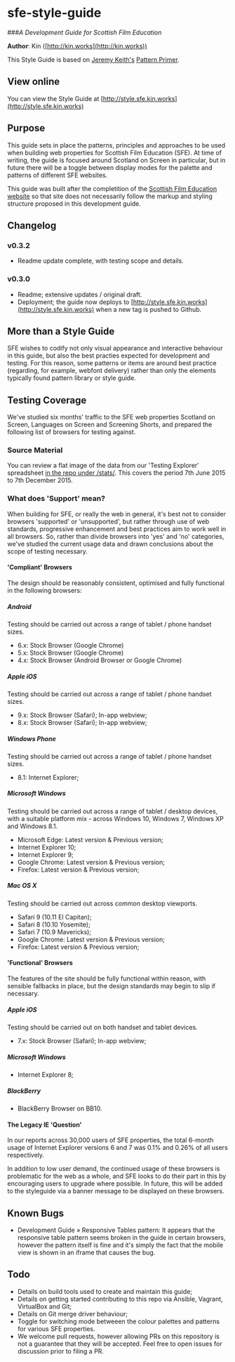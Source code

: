 sfe-style-guide
===============
###_A Development Guide for Scottish Film Education_

**Author**: Kin ([http://kin.works](http://kin.works))

This Style Guide is based on [Jeremy Keith's](https://adactio.com/) [Pattern Primer](https://github.com/adactio/Pattern-Primer).

## View online
You can view the Style Guide at [http://style.sfe.kin.works](http://style.sfe.kin.works)

## Purpose
This guide sets in place the patterns, principles and approaches to be used when building web properties for Scottish Film Education (SFE). At time of writing, the guide is focused around Scotland on Screen in particular, but in future there will be a toggle between display modes for the palette and patterns of different SFE websites.

This guide was built after the completition of the [Scottish Film Education website](http://scottishfilm.education) so that site does not necessarily follow the markup and styling structure proposed in this development guide.

## Changelog

### v0.3.2
- Readme update complete, with testing scope and details.

### v0.3.0
- Readme; extensive updates / original draft.
- Deployment; the guide now deploys to [http://style.sfe.kin.works](http://style.sfe.kin.works) when a new tag is pushed to Github.

## More than a Style Guide

SFE wishes to codify not only visual appearance and interactive behaviour in this guide, but also the best practies expected for development and testing. For this reason, some patterns or items are around best practice (regarding, for example, webfont delivery) rather than only the elements typically found pattern library or style guide. 


## Testing Coverage
We've studied six months' traffic to the SFE web properties Scotland on Screen, Languages on Screen and Screening Shorts, and prepared the following list of browsers for testing against.

### Source Material
You can review a flat image of the data from our 'Testing Explorer' spreadsheet [in the repo under /stats/](https://github.com/kinworks/sfe-style-guide/blob/master/stats/All-Sites-Combined-6mo-to-7th-dec-2015.png). This covers the period 7th June 2015 to 7th December 2015.

### What does 'Support' mean?
When building for SFE, or really the web in general, it's best not to consider browsers 'supported' or 'unsupported', but rather through use of web standards, progressive enhancement and best practices aim to work well in all browsers. So, rather than divide browsers into 'yes' and 'no' categories, we've studied the current usage data and drawn conclusions about the scope of testing necessary.

#### 'Compliant' Browsers
The design should be reasonably consistent, optimised and fully functional in the following browsers:

##### Android
Testing should be carried out across a range of tablet / phone handset sizes.
- 6.x: Stock Browser (Google Chrome)
- 5.x: Stock Browser (Google Chrome)
- 4.x: Stock Browser (Android Browser or Google Chrome)

##### Apple iOS
Testing should be carried out across a range of tablet / phone handset sizes.
- 9.x: Stock Browser (Safari); In-app webview;
- 8.x: Stock Browser (Safari); In-app webview;

##### Windows Phone
Testing should be carried out across a range of tablet / phone handset sizes.
- 8.1: Internet Explorer;

##### Microsoft Windows
Testing should be carried out across a range of tablet / desktop devices, with a suitable platform mix - across Windows 10, Windows 7, Windows XP and Windows 8.1.
- Microsoft Edge: Latest version & Previous version;
- Internet Explorer 10;
- Internet Explorer 9;
- Google Chrome: Latest version & Previous version;
- Firefox: Latest version & Previous version;

##### Mac OS X
Testing should be carried out across common desktop viewports.
- Safari 9 (10.11 El Capitan);
- Safari 8 (10.10 Yosemite);
- Safari 7 (10.9 Mavericks);
- Google Chrome: Latest version & Previous version;
- Firefox: Latest version & Previous version;

#### 'Functional' Browsers
The features of the site should be fully functional within reason, with sensible fallbacks in place, but the design standards may begin to slip if necessary. 

##### Apple iOS
Testing should be carried out on both handset and tablet devices.
- 7.x: Stock Browser (Safari); In-app webview;

##### Microsoft Windows
- Internet Explorer 8;

##### BlackBerry
- BlackBerry Browser on BB10.

#### The Legacy IE 'Question'

In our reports across 30,000 users of SFE properties, the total 6-month usage of Internet Explorer versions 6 and 7 was 0.1% and 0.26% of all users respectively.

In addition to low user demand, the continued usage of these browsers is problematic for the web as a whole, and SFE looks to do their part in this by encouraging users to upgrade where possible. In future, this will be added to the styleguide via a banner message to be displayed on these browsers.


## Known Bugs

- Development Guide » Responsive Tables pattern: It appears that the responsive table pattern seems broken in the guide in certain browsers, however the pattern itself is fine and it's simply the fact that the mobile view is shown in an iframe that causes the bug.


## Todo

- Details on build tools used to create and maintain this guide;
- Details on getting started contributing to this repo via Ansible, Vagrant, VirtualBox and Git;
- Details on Git merge driver behaviour;
- Toggle for switching mode betweeen the colour palettes and patterns for various SFE properties.
- We welcome pull requests, however allowing PRs on this repository is not a guarantee that they will be accepted. Feel free to open issues for discussion prior to filing a PR.
